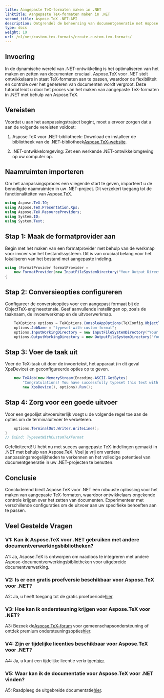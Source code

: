 ```yaml
---
title: Aangepaste TeX-formaten maken in .NET
linktitle: Aangepaste TeX-formaten maken in .NET
second_title: Aspose.TeX .NET-API
description: Ontgrendel de beheersing van documentgeneratie met Aspose.TeX voor .NET. Creëer moeiteloos aangepaste TeX-formaten.
type: docs
weight: 10
url: /nl/net/custom-tex-formats/create-custom-tex-formats/
---
```

## Invoering

In de dynamische wereld van .NET-ontwikkeling is het optimaliseren van het maken en zetten van documenten cruciaal. Aspose.TeX voor .NET stelt ontwikkelaars in staat TeX-formaten aan te passen, waardoor de flexibiliteit en controle over het genereren van documenten wordt vergroot. Deze tutorial leidt u door het proces van het maken van aangepaste TeX-formaten in .NET met behulp van Aspose.TeX.

## Vereisten

Voordat u aan het aanpassingstraject begint, moet u ervoor zorgen dat u aan de volgende vereisten voldoet:

1.  Aspose.TeX voor .NET-bibliotheek: Download en installeer de bibliotheek van de .NET-bibliotheek[Aspose.TeX-website](https://releases.aspose.com/tex/net/).

2. .NET-ontwikkelomgeving: Zet een werkende .NET-ontwikkelomgeving op uw computer op.

## Naamruimten importeren

Om het aanpassingsproces een vliegende start te geven, importeert u de benodigde naamruimten in uw .NET-project. Dit verzekert toegang tot de functionaliteiten van Aspose.TeX.

```csharp
using Aspose.TeX.IO;
using Aspose.TeX.Presentation.Xps;
using Aspose.TeX.ResourceProviders;
using System.IO;
using System.Text;
```

## Stap 1: Maak de formatprovider aan

Begin met het maken van een formatprovider met behulp van de werkmap voor invoer van het bestandssysteem. Dit is van cruciaal belang voor het lokaliseren van het bestand met aangepaste indeling.

```csharp
using (FormatProvider formatProvider =
    new FormatProvider(new InputFileSystemDirectory("Your Output Directory"), "customtex"))
{
```

## Stap 2: Conversieopties configureren

Configureer de conversieopties voor een aangepast formaat bij de ObjectTeX-engineextensie. Geef aanvullende instellingen op, zoals de taaknaam, de invoerwerkmap en de uitvoerwerkmap.

```csharp
    TeXOptions options = TeXOptions.ConsoleAppOptions(TeXConfig.ObjectTeX(formatProvider));
    options.JobName = "typeset-with-custom-format";
    options.InputWorkingDirectory = new InputFileSystemDirectory("Your Input Directory");
    options.OutputWorkingDirectory = new OutputFileSystemDirectory("Your Output Directory");
```

## Stap 3: Voer de taak uit

Voer de TeX-taak uit door de invoertekst, het apparaat (in dit geval XpsDevice) en geconfigureerde opties op te geven.

```csharp
    new TeXJob(new MemoryStream(Encoding.ASCII.GetBytes(
        "Congratulations! You have successfully typeset this text with your own TeX format!\\end")),
        new XpsDevice(), options).Run();
```

## Stap 4: Zorg voor een goede uitvoer

Voor een gepolijst uitvoeruiterlijk voegt u de volgende regel toe aan de opties om de terminaluitvoer te verbeteren.

```csharp
    options.TerminalOut.Writer.WriteLine();
}
// ExEnd: TypesetWithCustomTeXFormat
```

Gefeliciteerd! U hebt nu met succes aangepaste TeX-indelingen gemaakt in .NET met behulp van Aspose.TeX. Voel je vrij om verdere aanpassingsmogelijkheden te verkennen en het volledige potentieel van documentgeneratie in uw .NET-projecten te benutten.

## Conclusie

Concluderend biedt Aspose.TeX voor .NET een robuuste oplossing voor het maken van aangepaste TeX-formaten, waardoor ontwikkelaars ongekende controle krijgen over het zetten van documenten. Experimenteer met verschillende configuraties om de uitvoer aan uw specifieke behoeften aan te passen.

## Veel Gestelde Vragen

### V1: Kan ik Aspose.TeX voor .NET gebruiken met andere documentverwerkingsbibliotheken?

A1: Ja, Aspose.TeX is ontworpen om naadloos te integreren met andere Aspose-documentverwerkingsbibliotheken voor uitgebreide documentverwerking.

### V2: Is er een gratis proefversie beschikbaar voor Aspose.TeX voor .NET?

 A2: Ja, u heeft toegang tot de gratis proefperiode[hier](https://releases.aspose.com/).

### V3: Hoe kan ik ondersteuning krijgen voor Aspose.TeX voor .NET?

 A3: Bezoek de[Aspose.TeX-forum](https://forum.aspose.com/c/tex/47) voor gemeenschapsondersteuning of ontdek premium ondersteuningsopties[hier](https://purchase.aspose.com/buy).

### V4: Zijn er tijdelijke licenties beschikbaar voor Aspose.TeX voor .NET?

 A4: Ja, u kunt een tijdelijke licentie verkrijgen[hier](https://purchase.aspose.com/temporary-license/).

### V5: Waar kan ik de documentatie voor Aspose.TeX voor .NET vinden?

 A5: Raadpleeg de uitgebreide documentatie[hier](https://reference.aspose.com/tex/net/).